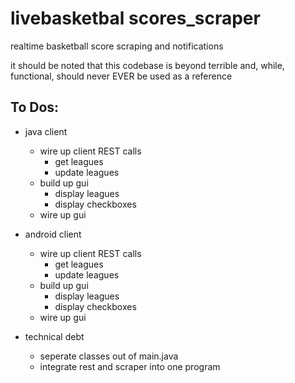 # livebasketbal scores_scraper
realtime basketball score scraping and notifications

it should be noted that this codebase is beyond terrible and, while, functional, should never EVER be used as a reference

## To Dos:
* java client
  * wire up client REST calls
    * get leagues
    * update leagues
  * build up gui
    * display leagues
    * display checkboxes
  * wire up gui
 
* android client
  * wire up client REST calls
    * get leagues
    * update leagues
  * build up gui
    * display leagues
    * display checkboxes
  * wire up gui
  
* technical debt
  * seperate classes out of main.java
  * integrate rest and scraper into one program
